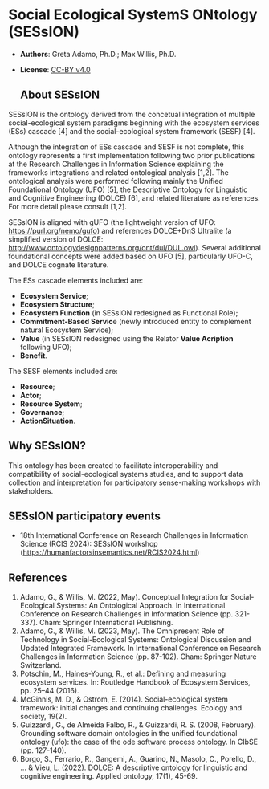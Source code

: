 # Social Ecological SystemS ONtology (SESsION)

- **Authors**: Greta Adamo, Ph.D.; Max Willis, Ph.D.
- **License**: [CC-BY v4.0](http://creativecommons.org/licenses/by/4.0/)

  ## About SESsION

SESsION is the ontology derived from the concetual integration of multiple social-ecological system paradigms beginning with the ecosystem services (ESs) cascade [4] and the social-ecological system framework (SESF) [4].

Although the integration of ESs cascade and SESF is not complete, this ontology represents a first implementation following two prior publications at the Research Challenges in Information Science explaining the frameworks integrations and related ontological analysis [1,2]. The ontological analysis were performed following mainly the Unified Foundational Ontology (UFO) [5], the Descriptive Ontology for Linguistic and Cognitive Engineering (DOLCE) [6], and related literature as references. For more detail please consult [1,2].

SESsION is aligned with gUFO (the lightweight version of UFO: https://purl.org/nemo/gufo) and references DOLCE+DnS Ultralite (a simplified version of DOLCE: http://www.ontologydesignpatterns.org/ont/dul/DUL.owl). Several additional foundational concepts were added based on UFO [5], particularly UFO-C, and DOLCE cognate literature.

The ESs cascade elements included are:
- **Ecosystem Service**;
- **Ecosystem Structure**;
- **Ecosystem Function** (in SESsION redesigned as Functional Role);
- **Commitment-Based Servic**e (newly introduced entity to complement natural Ecosystem Service);
- **Value** (in SESsION redesigned using the Relator **Value Acription** following UFO);
- **Benefit**.

The SESF elements included are:
- **Resource**;
- **Actor**;
- **Resource System**;
- **Governance**;
- **ActionSituation**.

## Why SESsION?

This ontology has been created to facilitate interoperability and compatibility of social-ecological systems studies, and to support data collection and interpretation for participatory sense-making workshops with stakeholders.

## SESsION participatory events

- 18th International Conference on Research Challenges in Information Science (RCIS 2024): SESsION workshop (https://humanfactorsinsemantics.net/RCIS2024.html)

## References

1. Adamo, G., & Willis, M. (2022, May). Conceptual Integration for Social-Ecological Systems: An Ontological Approach. In International Conference on Research Challenges in Information Science (pp. 321-337). Cham: Springer International Publishing.
2. Adamo, G., & Willis, M. (2023, May). The Omnipresent Role of Technology in Social-Ecological Systems: Ontological Discussion and Updated Integrated Framework. In International Conference on Research Challenges in Information Science (pp. 87-102). Cham: Springer Nature Switzerland.
3. Potschin, M., Haines-Young, R., et al.: Defining and measuring ecosystem services. In: Routledge Handbook of Ecosystem Services, pp. 25–44 (2016).
4. McGinnis, M. D., & Ostrom, E. (2014). Social-ecological system framework: initial changes and continuing challenges. Ecology and society, 19(2).
5. Guizzardi, G., de Almeida Falbo, R., & Guizzardi, R. S. (2008, February). Grounding software domain ontologies in the unified foundational ontology (ufo): the case of the ode software process ontology. In CIbSE (pp. 127-140).
6. Borgo, S., Ferrario, R., Gangemi, A., Guarino, N., Masolo, C., Porello, D., ... & Vieu, L. (2022). DOLCE: A descriptive ontology for linguistic and cognitive engineering. Applied ontology, 17(1), 45-69.
